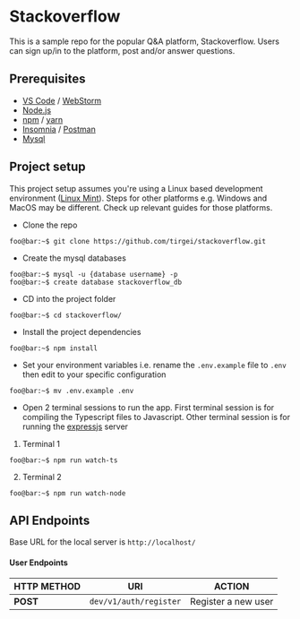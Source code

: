 # Stackoverflow

This is a sample repo for the popular Q&A platform, Stackoverflow. Users can sign up/in to the platform, post and/or answer questions.

## Prerequisites

- [VS Code](https://code.visualstudio.com) / [WebStorm](https://www.jetbrains.com/webstorm/)
- [Node.js](https://nodejs.org/en/)
- [npm](https://www.npmjs.com) / [yarn](https://yarnpkg.com/en/)
- [Insomnia](https://insomnia.rest) / [Postman](https://www.getpostman.com)
- [Mysql](https://www.mysql.com)

## Project setup

This project setup assumes you're using a Linux based development environment ([Linux Mint](https://linuxmint.com)). Steps for other platforms e.g. Windows and MacOS may be different. Check up relevant guides for those platforms.

- Clone the repo

```console
foo@bar:~$ git clone https://github.com/tirgei/stackoverflow.git
```

- Create the mysql databases

```console
foo@bar:~$ mysql -u {database username} -p
foo@bar:~$ create database stackoverflow_db
```

- CD into the project folder

```console
foo@bar:~$ cd stackoverflow/
```

- Install the project dependencies

```console
foo@bar:~$ npm install
```

- Set your environment variables i.e. rename the `.env.example` file to `.env` then edit to your specific configuration

```console
foo@bar:~$ mv .env.example .env
```

- Open 2 terminal sessions to run the app. First terminal session is for compiling the Typescript files to Javascript. Other terminal session is for running the [expressjs](https://expressjs.com) server

1. Terminal 1

```console
foo@bar:~$ npm run watch-ts
```

2. Terminal 2

```console
foo@bar:~$ npm run watch-node
```

## API Endpoints

Base URL for the local server is `http://localhost/`

#### User Endpoints

| **HTTP METHOD** | **URI** | **ACTION** |
| --- | --- | --- |
| **POST** | `dev/v1/auth/register` | Register a new user |
